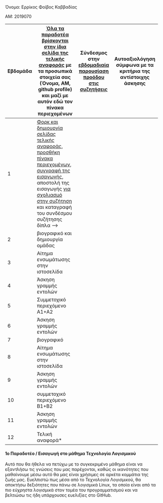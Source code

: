 Όνομα: Ερρίκος Φοίβος Καββαδίας

ΑΜ: 2019070

| Εβδομάδα | [Όλα τα παραδοτέα βρίσκονται στην ίδια σελίδα της τελικής αναφοράς](https://courses-ionio.github.io/help/deliverables/) με τα προσωπικά στοιχεία σας (Όνομα, ΑΜ, github profile) και μαζί με αυτόν εδώ τον πίνακα περιεχομένων | Σύνδεσμος στην [εβδομαδιαία παρουσίαση προόδου στις συζητήσεις](https://github.com/courses-ionio/help/discussions/categories/show-and-tell) | Αυτοαξιολόγηση σύμφωνα με τα κριτήρια της αντίστοιχης άσκησης |
| --- | --- | --- | --- |
| 1 | [Φορκ και δημιουργία σελίδας τελικής αναφοράς](https://courses-ionio.github.io/help/guide/), [προσθήκη πίνακα περιεχομένων](https://raw.githubusercontent.com/courses-ionio/sw/master/README.md), [συγγραφή της εισαγωγής](https://courses-ionio.github.io/help/intro/), αποστολή της εισαγωγής [για σχολιασμό στην συζήτηση](https://github.com/courses-ionio/help/discussions/categories/show-and-tell) και καταγραφή του συνδέσμου συζήτησης δίπλα --> | | |
| 2 | βιογραφικό και δημιουργία ομάδας | | |
| 3 | Αίτημα ενσωμάτωσης στην ιστοσελίδα | | |
| 4 | Άσκηση γραμμής εντολών | | |
| 5 | Συμμετοχικό περιεχόμενο A1+A2 | | |
| 6 | Άσκηση γραμμής εντολών | | |
| 7 | βιογραφικό | | |
| 8 | Αίτημα ενσωμάτωσης στην ιστοσελίδα | | |
| 9 | Άσκηση γραμμής εντολών | | |
| 10 | συμμετοχικό περιεχόμενο B1+B2 | | |
| 11 | Άσκηση γραμμής εντολών | | |
| 12 | Τελική αναφορά* | | |

#### 1ο Παραδοτέο / Εισαγωγή στο μάθημα Τεχνολογία Λογισμικού
Αυτό που θα ήθελα να πετύχω με το συγκεκριμένο μάθημα είναι να εξαντλήσω τις γνώσεις που μας παρέχονται, καθώς οι ικανότητες που μαθαίνουμε μέσω αυτό θα μας είναι χρήσιμες σε αρκέτα κομμάτια της ζωής μας. Ευελπιστώ πως μέσα από το Τεχνολογία Λογισμικού, θα αποκτήσω δεξιότητες που πάνω σε λογισμικά Linux, τα οποία είναι από τα πιο εύχρηστα λογισμικά στον τομέα του προγραμματισμού και να βελτιώσω τις ήδη υπάρχουσες ευελιξίες στο GitHub.
